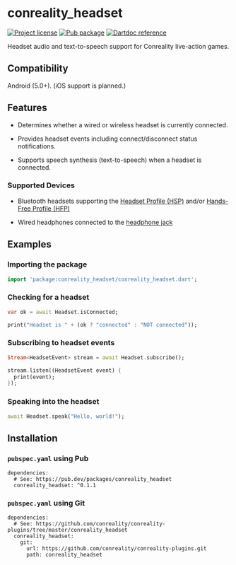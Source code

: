conreality_headset
==================

[![Project license](https://img.shields.io/badge/license-Public%20Domain-blue.svg)](https://unlicense.org)
[![Pub package](https://img.shields.io/pub/v/conreality_headset.svg)](https://pub.dev/packages/conreality_headset)
[![Dartdoc reference](https://img.shields.io/badge/dartdoc-reference-blue.svg)](https://pub.dev/documentation/conreality_headset/latest/)

Headset audio and text-to-speech support for Conreality live-action games.

Compatibility
-------------

Android (5.0+). (iOS support is planned.)

Features
--------

- Determines whether a wired or wireless headset is currently connected.

- Provides headset events including connect/disconnect status notifications.

- Supports speech synthesis (text-to-speech) when a headset is connected.

### Supported Devices

- Bluetooth headsets supporting the
  [Headset Profile (HSP)](https://en.wikipedia.org/wiki/List_of_Bluetooth_profiles#Headset_Profile_(HSP))
  and/or
  [Hands-Free Profile (HFP)](https://en.wikipedia.org/wiki/List_of_Bluetooth_profiles#Hands-Free_Profile_(HFP))

- Wired headphones connected to the
  [headphone jack](https://en.wikipedia.org/wiki/Phone_connector_(audio))

Examples
--------

### Importing the package

```dart
import 'package:conreality_headset/conreality_headset.dart';
```

### Checking for a headset

```dart
var ok = await Headset.isConnected;

print("Headset is " + (ok ? "connected" : "NOT connected"));
```

### Subscribing to headset events

```dart
Stream<HeadsetEvent> stream = await Headset.subscribe();

stream.listen((HeadsetEvent event) {
  print(event);
});
```

### Speaking into the headset

```dart
await Headset.speak("Hello, world!");
```

Installation
------------

### `pubspec.yaml` using Pub

    dependencies:
      # See: https://pub.dev/packages/conreality_headset
      conreality_headset: ^0.1.1

### `pubspec.yaml` using Git

    dependencies:
      # See: https://github.com/conreality/conreality-plugins/tree/master/conreality_headset
      conreality_headset:
        git:
          url: https://github.com/conreality/conreality-plugins.git
          path: conreality_headset

